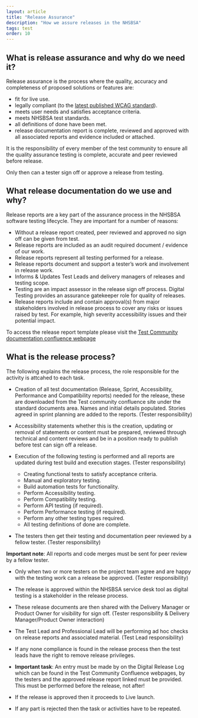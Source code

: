 ```yaml
---
layout: article
title: "Release Assurance"
description: "How we assure releases in the NHSBSA"
tags: test
order: 10
---
```


## What is release assurance and why do we need it?

Release assurance is the process where the quality, accuracy and completeness of proposed solutions or features are:
- fit for live use.
- legally compliant (to the [latest published WCAG standard](https://www.w3.org/WAI/standards-guidelines/wcag/)).
- meets user needs and satisfies acceptance criteria.
- meets NHSBSA test standards.
- all definitions of done have been met.
- release documentation report is complete, reviewed and approved with all associated reports and evidence included or attached.

It is the responsibility of every member of the test community to ensure all the quality assurance testing is complete, accurate and peer reviewed before release.

Only then can a tester sign off or approve a release from testing.

## What release documentation do we use and why?

Release reports are a key part of the assurance process in the NHSBSA software testing lifecycle.
They are important for a number of reasons:

- Without a release report created, peer reviewed and approved no sign off can be given from test.
- Release reports are included as an audit required document / evidence of our work.
- Release reports represent all testing performed for a release.
- Release reports document and support a tester’s work and involvement in release work.
- Informs & Updates Test Leads and delivery managers of releases and testing scope.
- Testing are an impact assessor in the release sign off process. Digital Testing provides an assurance gatekeeper role for quality of releases.
- Release reports include and contain approval(s) from major stakeholders involved in release process to cover any risks or issues raised by test. For example, high severity accessibility issues and their potential impact.

To access the release report template please visit the [Test Community documentation confluence webpage](https://bsa2468.atlassian.net/wiki/spaces/CoP/pages/1898905862/Test+Document+Templates)

## What is the release process?

The following explains the release process, the role responsible for the activity is attcahed to each task.

- Creation of all test documentation (Release, Sprint, Accessibility, Performance and Compatibility reports) needed for the release, these are downloaded from the Test community confluence site under the standard documents area. Names and initial details populated. Stories agreed in sprint planning are added to the reports. (Tester responsibility)

- Accessibility statements whether this is the creation, updating or removal of statements or content must be prepared, reviewed through technical and content reviews and be in a position ready to publish before test can sign off a release.

- Execution of the following testing is performed and all reports are updated during test build and execution stages. (Tester responsibility)
    - Creating functional tests to satisfy acceptance criteria.
    - Manual and exploratory testing.
    - Build automation tests for functionality.
    - Perform Accessibility testing.
    - Perform Compatibility testing.
    - Perform API testing (if required).
    - Perform Performance testing (if required).
    - Perform any other testing types required.
    - All testing definitions of done are complete.

- The testers then get their testing and documentation peer reviewed by a fellow tester. (Tester responsibility)

**Important note**: All reports and code merges must be sent for peer review by a fellow tester.

- Only when two or more testers on the project team agree and are happy with the testing work can a release be approved. (Tester responsibility)

- The release is approved within the NHSBSA service desk tool as digital testing is a stakeholder in the release process.

- These release documents are then shared with the Delivery Manager or Product Owner for visibility for sign off. (Tester responsibility & Delivery Manager/Product Owner interaction)
 
- The Test Lead and Professional Lead will be performing ad hoc checks on release reports and associated material. (Test Lead responsibility)

- If any none compliance is found in the release process then the test leads have the right to remove release privileges.

- **Important task**: An entry must be made by on the Digital Release Log which can be found in the Test Community Confluence webpages, by the testers and the approved release report linked must be provided. 
This must be performed before the release, not after!

- If the release is approved then it proceeds to Live launch.

- If any part is rejected then the task or activities have to be repeated.
